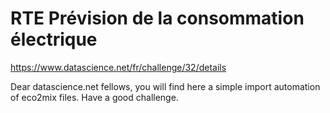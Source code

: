 # RTE Prévision de la consommation électrique
https://www.datascience.net/fr/challenge/32/details

Dear datascience.net fellows, you will find here a simple import automation of eco2mix files.
Have a good challenge.
